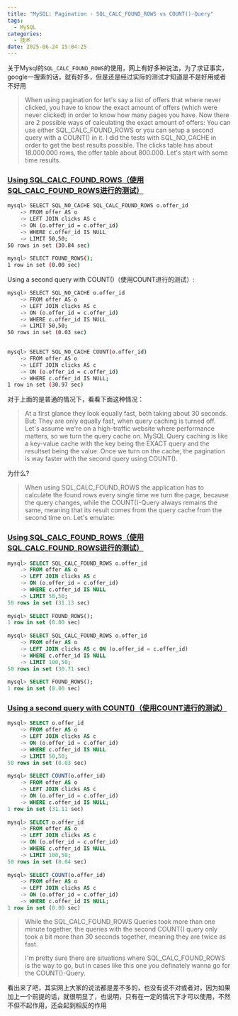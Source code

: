 ```yaml
---
title: "MySQL: Pagination - SQL_CALC_FOUND_ROWS vs COUNT()-Query"
tags:
  - MySQL
categories:
  - 技术
date: 2025-06-24 15:04:25
---
```


关于Mysql的`SQL_CALC_FOUND_ROWS`的使用，网上有好多种说法，为了求证事实，google一搜索的话，就有好多，但是还是经过实际的测试才知道是不是好用或者不好用

> When using pagination for let's say a list of offers that where never clicked, you have to know the exact amount of offers (which were never clicked) in order to know how many pages you have. Now there are 2 possible ways of calculating the exact amount of offers: You can use either SQL_CALC_FOUND_ROWS or you can setup a second query with a COUNT() in it. I did the tests with SQL_NO_CACHE in order to get the best results possible. The clicks table has about 18.000.000 rows, the offer table about 800.000. Let's start with some time results.

### [Using SQL_CALC_FOUND_ROWS（使用SQL_CALC_FOUND_ROWS进行的测试）](#1)

```bash
mysql> SELECT SQL_NO_CACHE SQL_CALC_FOUND_ROWS o.offer_id  
    -> FROM offer AS o  
    -> LEFT JOIN clicks AS c  
    -> ON (o.offer_id = c.offer_id)  
    -> WHERE c.offer_id IS NULL  
    -> LIMIT 50,50;  
50 rows in set (30.84 sec)  
  
mysql> SELECT FOUND_ROWS();  
1 row in set (0.00 sec)
```

Using a second query with COUNT()（使用COUNT进行的测试）:

```bash
mysql> SELECT SQL_NO_CACHE o.offer_id  
    -> FROM offer AS o  
    -> LEFT JOIN clicks AS c  
    -> ON (o.offer_id = c.offer_id)  
    -> WHERE c.offer_id IS NULL  
    -> LIMIT 50,50;  
50 rows in set (0.03 sec)
  

mysql> SELECT SQL_NO_CACHE COUNT(o.offer_id)  
    -> FROM offer AS o  
    -> LEFT JOIN clicks AS c  
    -> ON (o.offer_id = c.offer_id)  
    -> WHERE c.offer_id IS NULL;  
1 row in set (30.97 sec)
```

对于上面的是普通的情况下，看看下面这种情况：

> At a first glance they look equally fast, both taking about 30 seconds. But: They are only equally fast, when query caching is turned off. Let's assume we're on a high-traffic website where performance matters, so we turn the query cache on. MySQL Query caching is like a key-value cache with the key being the EXACT query and the resultset being the value. Once we turn on the cache, the pagination is way faster with the second query using COUNT().

为什么?

> When using SQL_CALC_FOUND_ROWS the application has to calculate the found rows every single time we turn the page, because the query changes, while the COUNT()-Query always remains the same, meaning that its result comes from the query cache from the second time on. Let's emulate:

### [Using SQL_CALC_FOUND_ROWS（使用SQL_CALC_FOUND_ROWS进行的测试）](#2)

```sql
mysql> SELECT SQL_CALC_FOUND_ROWS o.offer_id  
    -> FROM offer AS o  
    -> LEFT JOIN clicks AS c  
    -> ON (o.offer_id = c.offer_id)  
    -> WHERE c.offer_id IS NULL  
    -> LIMIT 50,50;  
50 rows in set (31.13 sec)  
  
mysql> SELECT FOUND_ROWS();  
1 row in set (0.00 sec)  
  
mysql> SELECT SQL_CALC_FOUND_ROWS o.offer_id  
    -> FROM offer AS o  
    -> LEFT JOIN clicks AS c ON (o.offer_id = c.offer_id)  
    -> WHERE c.offer_id IS NULL  
    -> LIMIT 100,50;  
50 rows in set (30.71 sec)  
  
mysql> SELECT FOUND_ROWS();  
1 row in set (0.00 sec)
```

### [Using a second query with COUNT()（使用COUNT进行的测试）](#3)

```sql
mysql> SELECT o.offer_id  
    -> FROM offer AS o  
    -> LEFT JOIN clicks AS c  
    -> ON (o.offer_id = c.offer_id)  
    -> WHERE c.offer_id IS NULL  
    -> LIMIT 50,50;  
50 rows in set (0.03 sec)  
  
mysql> SELECT COUNT(o.offer_id)  
    -> FROM offer AS o  
    -> LEFT JOIN clicks AS c  
    -> ON (o.offer_id = c.offer_id)  
    -> WHERE c.offer_id IS NULL;  
1 row in set (31.11 sec)  
  
mysql> SELECT o.offer_id  
    -> FROM offer AS o  
    -> LEFT JOIN clicks AS c  
    -> ON (o.offer_id = c.offer_id)  
    -> WHERE c.offer_id IS NULL  
    -> LIMIT 100,50;  
50 rows in set (0.04 sec)  
  
mysql> SELECT COUNT(o.offer_id)  
    -> FROM offer AS o  
    -> LEFT JOIN clicks AS c  
    -> ON (o.offer_id = c.offer_id)  
    -> WHERE c.offer_id IS NULL;  
1 row in set (0.00 sec)
```

> While the SQL_CALC_FOUND_ROWS Queries took more than one minute together, the queries with the second COUNT() query only took a bit more than 30 seconds together, meaning they are twice as fast.
>
> I'm pretty sure there are situations where SQL_CALC_FOUND_ROWS is the way to go, but in cases like this one you definately wanna go for the COUNT()-Query.

看出来了吧，其实网上大家的说法都是差不多的，也没有说不对或者对，因为如果加上一个前提的话，就很明显了，也说明，只有在一定的情况下才可以使用，不然不但不起作用，还会起到相反的作用

